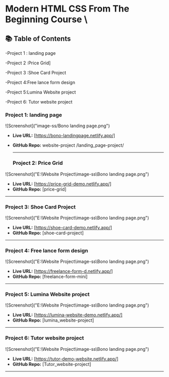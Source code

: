 # Modern HTML CSS From The Beginning Course \
## 📚 Table of Contents
-Project 1 : landing page

-Project 2 :Price Grid]

-Project 3 :Shoe Card Project

-Project 4:Free lance form design

-Project 5:Lumina Website project

-Project 6: Tutor website project


### Project 1:  landing page
![Screenshot]("image-ss/Bono landing page.png")
- **Live URL:** [https://bono-landingpage.netlify.app/]
- **GitHub Repo:** website-project
/landing_page-project/


  ------
  ### Project 2:  Price Grid
![Screenshot]("E:\Website Project\image-ss\Bono landing page.png")
- **Live URL:** [https://price-grid-demo.netlify.app/]
- **GitHub Repo:** [price-grid]
------

 ### Project 3:  Shoe Card Project
![Screenshot]("E:\Website Project\image-ss\Bono landing page.png")
- **Live URL:** [https://shoe-card-demo.netlify.app/]
- **GitHub Repo:** [shoe-card-project] 
------

### Project 4:  Free lance form design
![Screenshot]("E:\Website Project\image-ss\Bono landing page.png")
- **Live URL:** [https://freelance-form-d.netlify.app/]
- **GitHub Repo:** [freelance-form-mini] 
------


### Project 5: Lumina Website project
![Screenshot]("E:\Website Project\image-ss\Bono landing page.png")
- **Live URL:** [https://lumina-website-demo.netlify.app/]
- **GitHub Repo:** [lumina_website-project] 
------


### Project 6: Tutor website project
![Screenshot]("E:\Website Project\image-ss\Bono landing page.png")
- **Live URL:** [https://tutor-demo-website.netlify.app/]
- **GitHub Repo:** [Tutor_website-project] 
------
